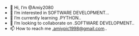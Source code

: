 - 👋 Hi, I’m @Amiy2080
- 👀 I’m interested in SOFTWARE DEVELOPMENT...
- 🌱 I’m currently learning .PYTHON..
- 💞️ I’m looking to collaborate on .SOFTWARE DEVELOPMENT..
- 📫 How to reach me .amiypic1998@gmail.com..

<!---
Amiy2080/Amiy2080 is a ✨ special ✨ repository because its `README.md` (this file) appears on your GitHub profile.
You can click the Preview link to take a look at your changes.
--->
